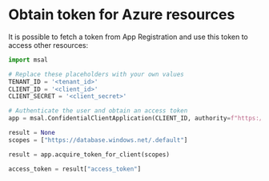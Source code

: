 # Obtain token for Azure resources

It is possible to fetch a token from App Registration and use this token to access other resources:

```Python
import msal

# Replace these placeholders with your own values
TENANT_ID = '<tenant_id>'
CLIENT_ID = '<client_id>'
CLIENT_SECRET = '<client_secret>'

# Authenticate the user and obtain an access token
app = msal.ConfidentialClientApplication(CLIENT_ID, authority=f"https://login.microsoftonline.com/{TENANT_ID}", client_credential=CLIENT_SECRET)

result = None
scopes = ["https://database.windows.net/.default"]

result = app.acquire_token_for_client(scopes)

access_token = result["access_token"]
```
